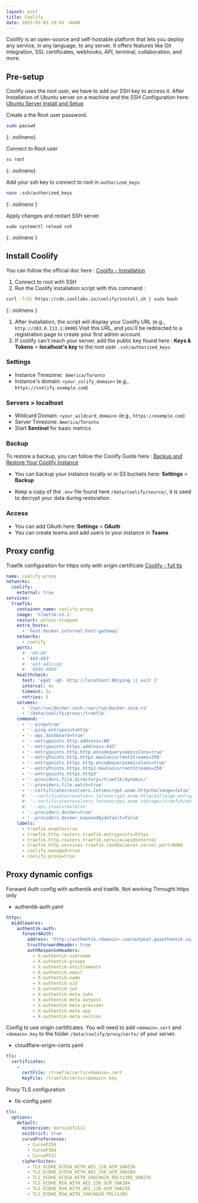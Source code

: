 ```yaml
---
layout: post
title: Coolify
date: 2025-05-03 19:45 -0400
---
```


Coolify is an open-source and self-hostable platform that lets you deploy any service, in any language, to any server. It offers features like Git integration, SSL certificates, webhooks, API, terminal, collaboration, and more.

## Pre-setup

Coolify uses the root user, we have to add our SSH key to access it. After Installation of Ubuntu server on a machine and the SSH Configuration here: [Ubuntu Server Install and Setup](/posts/ubuntu-server-install-and-setup/)

Create a the Root user password.

```bash
sudo passwd
```
{: .nolineno}

Connect to Root user

```bash
su root
```
{: .nolineno}

Add your ssh key to connect to root in `authorized_keys`

```bash
nano .ssh/authorized_keys
```
{: .nolineno }

Apply changes and restart SSH server

```
sudo systemctl reload ssh
```
{: .nolineno }

## Install Coolify

You can follow the official doc here : [Coolify - Installation](https://coolify.io/docs/get-started/installation)

1. Connect to root with SSH
1. Run the Coolify installation script with this command :

  ```bash
  curl -fsSL https://cdn.coollabs.io/coolify/install.sh | sudo bash
  ```
  {: .nolineno }

1. After Installation, the script will display your Coolify URL (e.g., `http://203.0.113.1:8000`).Visit this URL, and you'll be redirected to a registration page to create your first admin account.
1. If coolify can't reach your server, add the public key found here : **Keys & Tokens** >
**localhost's key** to the root user `.ssh/authorized_keys`

### Settings

- Instance Timezone:  `America/Toronto`
- Instance's domain: `<your_colify_domain>` (e.g., `https://coolify.exemple.com`)

### Servers > localhost

- Wildcard Domain: `<your_wildcard_domain>` (e.g., `https://exemple.com`)
- Server Timezone: `America/Toronto`
- Start **Sentinel** for basic metrics

### Backup

To restore a backup, you can follow the Coolify Guide here : [Backup and Restore Your Coolify Instance](https://coolify.io/docs/knowledge-base/how-to/backup-restore-coolify)

- You can backup your instance locally or in S3 buckets here: **Settings** > **Backup**

- Keep a copy of the `.env` file found here `/data/coolify/source/`, it is used to decrypt your data during restoration.

### Access

- You can add OAuth here: **Settings** > **OAuth**
- You can create teams and add users to your instance in **Teams**

## Proxy config

Traefik configuration for https only with origin certificate [Coolify - full tls](https://coolify.io/docs/knowledge-base/cloudflare/tunnels/full-tls)

```yaml
name: coolify-proxy
networks:
  coolify:
    external: true
services:
  traefik:
    container_name: coolify-proxy
    image: 'traefik:v3.1'
    restart: unless-stopped
    extra_hosts:
      - 'host.docker.internal:host-gateway'
    networks:
      - coolify
    ports:
      #- '80:80'
      - '443:443'
      #- '443:443/udp'
      #- '8080:8080'
    healthcheck:
      test: 'wget -qO- http://localhost:80/ping || exit 1'
      interval: 4s
      timeout: 2s
      retries: 5
    volumes:
      - '/var/run/docker.sock:/var/run/docker.sock:ro'
      - '/data/coolify/proxy:/traefik'
    command:
      - '--ping=true'
      - '--ping.entrypoint=http'
      - '--api.dashboard=true'
      - '--entrypoints.http.address=:80'
      - '--entrypoints.https.address=:443'
      - '--entrypoints.http.http.encodequerysemicolons=true'
      - '--entryPoints.http.http2.maxConcurrentStreams=250'
      - '--entrypoints.https.http.encodequerysemicolons=true'
      - '--entryPoints.https.http2.maxConcurrentStreams=250'
      - '--entrypoints.https.http3'
      - '--providers.file.directory=/traefik/dynamic/'
      - '--providers.file.watch=true'
      - '--certificatesresolvers.letsencrypt.acme.httpchallenge=false' # use origin cert
      #- '--certificatesresolvers.letsencrypt.acme.httpchallenge.entrypoint=http'
      #- '--certificatesresolvers.letsencrypt.acme.storage=/traefik/acme.json'
      #- '--api.insecure=false'
      - '--providers.docker=true'
      - '--providers.docker.exposedbydefault=false'
    labels:
      - traefik.enable=true
      - traefik.http.routers.traefik.entrypoints=https
      - traefik.http.routers.traefik.service=api@internal
      - traefik.http.services.traefik.loadbalancer.server.port=8080
      - coolify.managed=true
      - coolify.proxy=true
```

## Proxy dynamic configs

Forward Auth config with authentik and traefik. Not working Throught https only

- authentik-auth.yaml
```yaml
https:
  middlewares:
    authentik-auth:
      forwardAuth:
        address: 'http://authentik.<domain>.com/outpost.goauthentik.io/auth/traefik'
        trustForwardHeader: true
        authResponseHeaders:
          - X-authentik-username
          - X-authentik-groups
          - X-authentik-entitlements
          - X-authentik-email
          - X-authentik-name
          - X-authentik-uid
          - X-authentik-jwt
          - X-authentik-meta-jwks
          - X-authentik-meta-outpost
          - X-authentik-meta-provider
          - X-authentik-meta-app
          - X-authentik-meta-version
```

Config to use origin certificates. You will need to add `<domain>.cert` and `<domain>.key` to the folder `/data/coolify/proxy/certs/` of your server.


- cloudflare-origin-certs.yaml
```yaml
tls:
  certificates:
    -
      certFile: /traefik/certs/<domain>.cert
      keyFile: /traefik/certs/<domain>.key
```

Proxy TLS configuration

- tls-config.yaml
```yaml
tls:
  options:
    default:
      minVersion: VersionTLS11
      sniStrict: true
      curvePreferences:
        - CurveP256
        - CurveP384
        - CurveP521
      cipherSuites:
        - TLS_ECDHE_ECDSA_WITH_AES_128_GCM_SHA256
        - TLS_ECDHE_ECDSA_WITH_AES_256_GCM_SHA384
        - TLS_ECDHE_ECDSA_WITH_CHACHA20_POLY1305_SHA256
        - TLS_ECDHE_RSA_WITH_AES_256_GCM_SHA384
        - TLS_ECDHE_RSA_WITH_AES_128_GCM_SHA256
        - TLS_ECDHE_RSA_WITH_CHACHA20_POLY1305
```